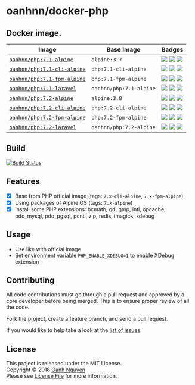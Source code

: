 # oanhnn/docker-php

## Docker image.

Image | Base Image | Badges
------|------------|------- 
[`oanhnn/php:7.1-alpine`](https://github.com/oanhnn/docker-php/blob/master/7.1-alpine/Dockerfile) | `alpine:3.7` | [![](https://images.microbadger.com/badges/version/oanhnn/php:7.1-alpine.svg)](https://microbadger.com/images/oanhnn/php:7.1-alpine) [![](https://images.microbadger.com/badges/image/oanhnn/php:7.1-alpine.svg)](https://microbadger.com/images/oanhnn/php:7.1-alpine) [![](https://images.microbadger.com/badges/commit/oanhnn/php:7.1-alpine.svg)](https://microbadger.com/images/oanhnn/php:7.1-alpine)
[`oanhnn/php:7.1-cli-alpine`](https://github.com/oanhnn/docker-php/blob/master/7.1-cli-alpine/Dockerfile) | `php:7.1-cli-alpine` | [![](https://images.microbadger.com/badges/version/oanhnn/php:7.1-cli-alpine.svg)](https://microbadger.com/images/oanhnn/php:7.1-cli-alpine) [![](https://images.microbadger.com/badges/image/oanhnn/php:7.1-cli-alpine.svg)](https://microbadger.com/images/oanhnn/php:7.1-cli-alpine) [![](https://images.microbadger.com/badges/commit/oanhnn/php:7.1-cli-alpine.svg)](https://microbadger.com/images/oanhnn/php:7.1-cli-alpine)
[`oanhnn/php:7.1-fpm-alpine`](https://github.com/oanhnn/docker-php/blob/master/7.1-fpm-alpine/Dockerfile) | `php:7.1-fpm-alpine` | [![](https://images.microbadger.com/badges/version/oanhnn/php:7.1-fpm-alpine.svg)](https://microbadger.com/images/oanhnn/php:7.1-fpm-alpine) [![](https://images.microbadger.com/badges/image/oanhnn/php:7.1-fpm-alpine.svg)](https://microbadger.com/images/oanhnn/php:7.1-fpm-alpine) [![](https://images.microbadger.com/badges/commit/oanhnn/php:7.1-fpm-alpine.svg)](https://microbadger.com/images/oanhnn/php:7.1-fpm-alpine)
[`oanhnn/php:7.1-laravel`](https://github.com/oanhnn/docker-php/blob/master/7.1-laravel/Dockerfile) | `oanhnn/php:7.1-alpine` | [![](https://images.microbadger.com/badges/version/oanhnn/php:7.1-laravel.svg)](https://microbadger.com/images/oanhnn/php:7.1-laravel) [![](https://images.microbadger.com/badges/image/oanhnn/php:7.1-laravel.svg)](https://microbadger.com/images/oanhnn/php:7.1-laravel) [![](https://images.microbadger.com/badges/commit/oanhnn/php:7.1-laravel.svg)](https://microbadger.com/images/oanhnn/php:7.1-laravel)
[`oanhnn/php:7.2-alpine`](https://github.com/oanhnn/docker-php/blob/master/7.2-alpine/Dockerfile) | `alpine:3.8` | [![](https://images.microbadger.com/badges/version/oanhnn/php:7.2-alpine.svg)](https://microbadger.com/images/oanhnn/php:7.2-alpine) [![](https://images.microbadger.com/badges/image/oanhnn/php:7.2-alpine.svg)](https://microbadger.com/images/oanhnn/php:7.2-alpine) [![](https://images.microbadger.com/badges/commit/oanhnn/php:7.2-alpine.svg)](https://microbadger.com/images/oanhnn/php:7.2-alpine)
[`oanhnn/php:7.2-cli-alpine`](https://github.com/oanhnn/docker-php/blob/master/7.2-cli-alpine/Dockerfile) | `php:7.2-cli-alpine` | [![](https://images.microbadger.com/badges/version/oanhnn/php:7.2-cli-alpine.svg)](https://microbadger.com/images/oanhnn/php:7.2-cli-alpine) [![](https://images.microbadger.com/badges/image/oanhnn/php:7.2-cli-alpine.svg)](https://microbadger.com/images/oanhnn/php:7.2-cli-alpine) [![](https://images.microbadger.com/badges/commit/oanhnn/php:7.2-cli-alpine.svg)](https://microbadger.com/images/oanhnn/php:7.2-cli-alpine)
[`oanhnn/php:7.2-fpm-alpine`](https://github.com/oanhnn/docker-php/blob/master/7.2-fpm-alpine/Dockerfile) | `php:7.2-fpm-alpine` | [![](https://images.microbadger.com/badges/version/oanhnn/php:7.2-fpm-alpine.svg)](https://microbadger.com/images/oanhnn/php:7.2-fpm-alpine) [![](https://images.microbadger.com/badges/image/oanhnn/php:7.2-fpm-alpine.svg)](https://microbadger.com/images/oanhnn/php:7.2-fpm-alpine) [![](https://images.microbadger.com/badges/commit/oanhnn/php:7.2-fpm-alpine.svg)](https://microbadger.com/images/oanhnn/php:7.2-fpm-alpine)
[`oanhnn/php:7.2-laravel`](https://github.com/oanhnn/docker-php/blob/master/7.2-laravel/Dockerfile) | `oanhnn/php:7.2-alpine` | [![](https://images.microbadger.com/badges/version/oanhnn/php:7.2-laravel.svg)](https://microbadger.com/images/oanhnn/php:7.2-laravel) [![](https://images.microbadger.com/badges/image/oanhnn/php:7.2-laravel.svg)](https://microbadger.com/images/oanhnn/php:7.2-laravel) [![](https://images.microbadger.com/badges/commit/oanhnn/php:7.2-laravel.svg)](https://microbadger.com/images/oanhnn/php:7.2-laravel)

## Build

[![Build Status](https://travis-ci.org/oanhnn/docker-php.svg?branch=master)](https://travis-ci.org/oanhnn/docker-php)

## Features

- [x] Base from PHP official image (tags: `7.x-cli-alpine`, `7.x-fpm-alpine`)
- [x] Using packages of Alpine OS (tags: `7.x-alpine`)
- [x] Install some PHP extensions: bcmath, gd, gmp, intl, opcache, pdo_mysql, pdo_pgsql, pcntl, zip, redis, imagick, xdebug

## Usage

- Use like with official image
- Set environment variable `PHP_ENABLE_XDEBUG=1` to enable XDebug extension

## Contributing

All code contributions must go through a pull request and approved by a core developer before being merged. 
This is to ensure proper review of all the code.

Fork the project, create a feature branch, and send a pull request.

If you would like to help take a look at the [list of issues](https://github.com/oanhnn/docker-php/issues).

## License

This project is released under the MIT License.   
Copyright © 2018 [Oanh Nguyen](https://github.com/oanhnn)   
Please see [License File](https://github.com/oanhnn/docker-php/blob/master/LICENSE) for more information.
